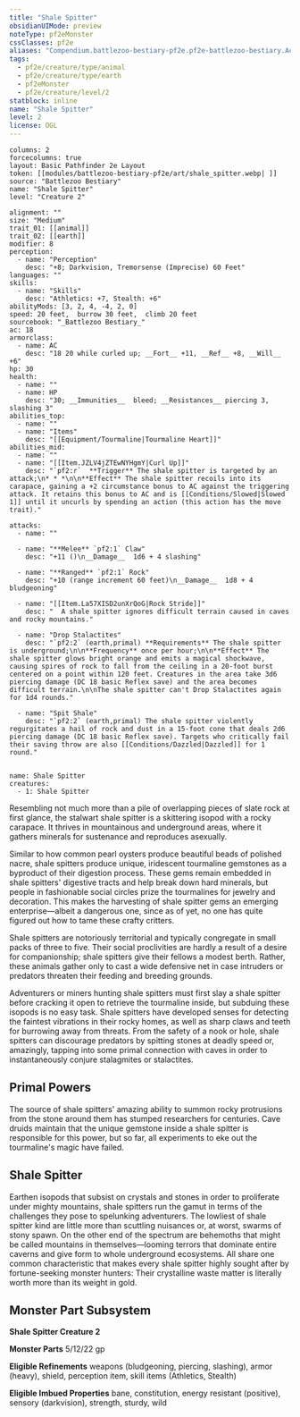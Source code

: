 ```yaml
---
title: "Shale Spitter"
obsidianUIMode: preview
noteType: pf2eMonster
cssClasses: pf2e
aliases: "Compendium.battlezoo-bestiary-pf2e.pf2e-battlezoo-bestiary.Actor.VrmD1I46iT07ZNd1" 
tags:
  - pf2e/creature/type/animal
  - pf2e/creature/type/earth
  - pf2eMonster
  - pf2e/creature/level/2
statblock: inline
name: "Shale Spitter"
level: 2
license: OGL
---
```


```statblock
columns: 2
forcecolumns: true
layout: Basic Pathfinder 2e Layout
token: [[modules/battlezoo-bestiary-pf2e/art/shale_spitter.webp| ]]
source: "Battlezoo Bestiary"
name: "Shale Spitter"
level: "Creature 2"

alignment: ""
size: "Medium"
trait_01: [[animal]]
trait_02: [[earth]]
modifier: 8
perception:
  - name: "Perception"
    desc: "+8; Darkvision, Tremorsense (Imprecise) 60 Feet"
languages: ""
skills:
  - name: "Skills"
    desc: "Athletics: +7, Stealth: +6"
abilityMods: [3, 2, 4, -4, 2, 0]
speed: 20 feet,  burrow 30 feet,  climb 20 feet
sourcebook: "_Battlezoo Bestiary_"
ac: 18
armorclass:
  - name: AC
    desc: "18 20 while curled up; __Fort__ +11, __Ref__ +8, __Will__ +6"
hp: 30
health:
  - name: ""
  - name: HP
    desc: "30; __Immunities__  bleed; __Resistances__ piercing 3, slashing 3"
abilities_top:
  - name: ""
  - name: "Items"
    desc: "[[Equipment/Tourmaline|Tourmaline Heart]]"
abilities_mid:
  - name: ""
  - name: "[[Item.JZLV4jZTEwNYHgmY|Curl Up]]"
    desc: "`pf2:r`  **Trigger** The shale spitter is targeted by an attack;\n* * *\n\n**Effect** The shale spitter recoils into its carapace, gaining a +2 circumstance bonus to AC against the triggering attack. It retains this bonus to AC and is [[Conditions/Slowed|Slowed 1]] until it uncurls by spending an action (this action has the move trait)."

attacks:
  - name: ""

  - name: "**Melee** `pf2:1` Claw"
    desc: "+11 ()\n__Damage__  1d6 + 4 slashing"

  - name: "**Ranged** `pf2:1` Rock"
    desc: "+10 (range increment 60 feet)\n__Damage__  1d8 + 4 bludgeoning"

  - name: "[[Item.La57XISD2unXrQoG|Rock Stride]]"
    desc: "  A shale spitter ignores difficult terrain caused in caves and rocky mountains."

  - name: "Drop Stalactites"
    desc: "`pf2:2` (earth,primal) **Requirements** The shale spitter is underground;\n\n**Frequency** once per hour;\n\n**Effect** The shale spitter glows bright orange and emits a magical shockwave, causing spires of rock to fall from the ceiling in a 20-foot burst centered on a point within 120 feet. Creatures in the area take 3d6 piercing damage (DC 18 basic Reflex save) and the area becomes difficult terrain.\n\nThe shale spitter can't Drop Stalactites again for 1d4 rounds."

  - name: "Spit Shale"
    desc: "`pf2:2` (earth,primal) The shale spitter violently regurgitates a hail of rock and dust in a 15-foot cone that deals 2d6 piercing damage (DC 18 basic Reflex save). Targets who critically fail their saving throw are also [[Conditions/Dazzled|Dazzled]] for 1 round."
 
```

```encounter-table
name: Shale Spitter
creatures:
  - 1: Shale Spitter
```



Resembling not much more than a pile of overlapping pieces of slate rock at first glance, the stalwart shale spitter is a skittering isopod with a rocky carapace. It thrives in mountainous and underground areas, where it gathers minerals for sustenance and reproduces asexually.

Similar to how common pearl oysters produce beautiful beads of polished nacre, shale spitters produce unique, iridescent tourmaline gemstones as a byproduct of their digestion process. These gems remain embedded in shale spitters' digestive tracts and help break down hard minerals, but people in fashionable social circles prize the tourmalines for jewelry and decoration. This makes the harvesting of shale spitter gems an emerging enterprise—albeit a dangerous one, since as of yet, no one has quite figured out how to tame these crafty critters.

Shale spitters are notoriously territorial and typically congregate in small packs of three to five. Their social proclivities are hardly a result of a desire for companionship; shale spitters give their fellows a modest berth. Rather, these animals gather only to cast a wide defensive net in case intruders or predators threaten their feeding and breeding grounds.

Adventurers or miners hunting shale spitters must first slay a shale spitter before cracking it open to retrieve the tourmaline inside, but subduing these isopods is no easy task. Shale spitters have developed senses for detecting the faintest vibrations in their rocky homes, as well as sharp claws and teeth for burrowing away from threats. From the safety of a nook or hole, shale spitters can discourage predators by spitting stones at deadly speed or, amazingly, tapping into some primal connection with caves in order to instantaneously conjure stalagmites or stalactites.

## Primal Powers

The source of shale spitters' amazing ability to summon rocky protrusions from the stone around them has stumped researchers for centuries. Cave druids maintain that the unique gemstone inside a shale spitter is responsible for this power, but so far, all experiments to eke out the tourmaline's magic have failed.

## Shale Spitter

Earthen isopods that subsist on crystals and stones in order to proliferate under mighty mountains, shale spitters run the gamut in terms of the challenges they pose to spelunking adventurers. The lowliest of shale spitter kind are little more than scuttling nuisances or, at worst, swarms of stony spawn. On the other end of the spectrum are behemoths that might be called mountains in themselves—looming terrors that dominate entire caverns and give form to whole underground ecosystems. All share one common characteristic that makes every shale spitter highly sought after by fortune-seeking monster hunters: Their crystalline waste matter is literally worth more than its weight in gold.

## Monster Part Subsystem

**Shale Spitter Creature 2**

**Monster Parts** 5/12/22 gp

**Eligible Refinements** weapons (bludgeoning, piercing, slashing), armor (heavy), shield, perception item, skill items (Athletics, Stealth)

**Eligible Imbued Properties** bane, constitution, energy resistant (positive), sensory (darkvision), strength, sturdy, wild
